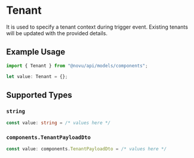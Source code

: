 # Tenant

It is used to specify a tenant context during trigger event.
    Existing tenants will be updated with the provided details.
    

## Example Usage

```typescript
import { Tenant } from "@novu/api/models/components";

let value: Tenant = {};
```

## Supported Types

### `string`

```typescript
const value: string = /* values here */
```

### `components.TenantPayloadDto`

```typescript
const value: components.TenantPayloadDto = /* values here */
```


